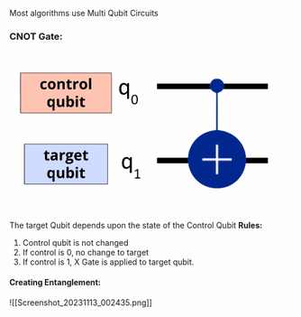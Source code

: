 Most algorithms use Multi Qubit Circuits
### CNOT Gate:
![cnot-gate](./Images/Screenshot_20231113_001424.png)

The target Qubit depends upon the state of the Control Qubit
**Rules:**
1. Control qubit is not changed
2. If control is 0, no change to target
3. If control is 1, X Gate is applied to target qubit. 

#### Creating Entanglement: 
![[Screenshot_20231113_002435.png]]